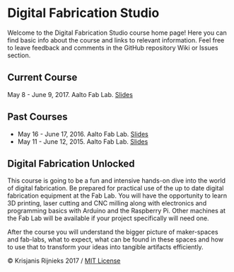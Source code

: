 # Digital Fabrication Studio

Welcome to the Digital Fabrication Studio course home page! Here you can find basic info about the course and links to relevant information. Feel free to leave feedback and comments in the GitHub repository Wiki or Issues section.

## Current Course

May 8 - June 9, 2017. Aalto Fab Lab. [Slides](http://kr15h.github.io/digital-fabrication-studio/courses/2017-05-aalto/slides)

## Past Courses

- May 16 - June 17, 2016. Aalto Fab Lab. [Slides](http://kr15h.github.io/digital-fabrication-studio/courses/2016-05-aalto/slides)
- May 11 - June 12, 2015. Aalto Fab Lab. [Slides](http://kr15h.github.io/digital-fabrication-studio/courses/2015-05-aalto/presentation)

## Digital Fabrication Unlocked

This course is going to be a fun and intensive hands-on dive into the world of digital fabrication. Be prepared for practical use of the up to date digital fabrication equipment at the Fab Lab. You will have the opportunity to learn 3D printing, laser cutting and CNC milling along with electronics and programming basics with Arduino and the Raspberry Pi. Other machines at the Fab Lab will be available if your project specifically will need one.

After the course you will understand the bigger picture of maker-spaces and fab-labs, what to expect, what can be found in these spaces and how to use that to transform your ideas into tangible artifacts efficiently.

© Krisjanis Rijnieks 2017 / [MIT License](LICENSE.md)
